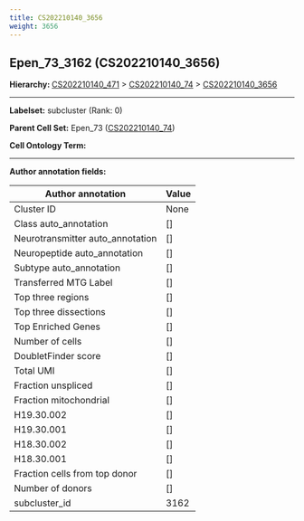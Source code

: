 ```yaml
---
title: CS202210140_3656
weight: 3656
---
```

## Epen_73_3162 (CS202210140_3656)
<b>Hierarchy: </b>
[CS202210140_471](../CS202210140_471) >
[CS202210140_74](../CS202210140_74) >
[CS202210140_3656](../CS202210140_3656)

---


**Labelset:** subcluster (Rank: 0)

**Parent Cell Set:** Epen_73 ([CS202210140_74](../CS202210140_74))



**Cell Ontology Term:** 

[MARKER GENES.]: #


---

[TRANSFERRED ANNOTATIONS.]: #


[AUTHOR ANNOTATION FIELDS.]: #


**Author annotation fields:**

| Author annotation | Value |
|-------------------|-------|
|Cluster ID|None|
|Class auto_annotation|[]|
|Neurotransmitter auto_annotation|[]|
|Neuropeptide auto_annotation|[]|
|Subtype auto_annotation|[]|
|Transferred MTG Label|[]|
|Top three regions|[]|
|Top three dissections|[]|
|Top Enriched Genes|[]|
|Number of cells|[]|
|DoubletFinder score|[]|
|Total UMI|[]|
|Fraction unspliced|[]|
|Fraction mitochondrial|[]|
|H19.30.002|[]|
|H19.30.001|[]|
|H18.30.002|[]|
|H18.30.001|[]|
|Fraction cells from top donor|[]|
|Number of donors|[]|
|subcluster_id|3162|
